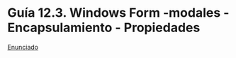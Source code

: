 # Guía 12.3. Windows Form -modales - Encapsulamiento - Propiedades


[Enunciado](https://docs.google.com/document/d/1fPd2SNGcgymZnVEZboSQpI9alYgTBPi0/preview)
